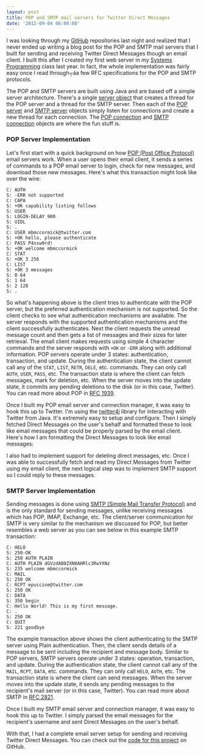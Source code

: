```yaml
---
layout: post
title: POP and SMTP mail servers for Twitter Direct Messages
date: '2012-09-04 06:00:00'
---
```


I was looking through my [GitHub](https://github.com/mbmccormick) repositories last night and realized that I never ended up writing a blog post for the POP and SMTP mail servers that I built for sending and receiving Twitter Direct Messages though an email client. I built this after I created my first web server in my [Systems Programming](http://www.cs.purdue.edu/homes/cs252/) class last year. In fact, the whole implementation was fairly easy once I read through┬áa few RFC specifications for the POP and SMTP protocols.

The POP and SMTP servers are built using Java and are based off a simple server architecture. There's a single [server object](https://github.com/mbmccormick/twitter-dm-server/blob/master/Server.java) that creates a thread for the POP server and a thread for the SMTP server. Then each of the [POP server](https://github.com/mbmccormick/twitter-dm-server/blob/master/POPServer.java) and [SMTP server](https://github.com/mbmccormick/twitter-dm-server/blob/master/SMTPServer.java) objects simply listen for connections and create a new thread for each connection. The [POP connection](https://github.com/mbmccormick/twitter-dm-server/blob/master/POPServerConnection.java) and [SMTP connection](https://github.com/mbmccormick/twitter-dm-server/blob/master/SMTPServerConnection.java) objects are where the fun stuff is.

### POP Server Implementation

Let's first start with a quick background on how [POP (Post Office Protocol)](http://en.wikipedia.org/wiki/Post_Office_Protocol) email servers work. When a user opens their email client, it sends a series of commands to a POP email server to login, check for new messages, and download those new messages. Here's what this transaction might look like over the wire:

```
C: AUTH
S: -ERR not supported
C: CAPA
S: +OK capability listing follows
S: USER
S: LOGIN-DELAY 900
S: UIDL
S: .
C: USER mbmccormick@twitter.com
S: +OK hello, please authenticate
C: PASS P4ssw0rd!
S: +OK welcome mbmccormick
C: STAT
S: +OK 3 256
C: LIST
S: +OK 3 messages
S: 0 64
S: 1 64
S: 2 128
S: .
```

So what's happening above is the client tries to authenticate with the POP server, but the preferred authentication mechanism is not supported. So the client checks to see what authentication mechanisms are available. The server responds with the supported authentication mechanisms and the client successfully authenticates. Next the client requests the unread message count and then gets a list of messages and their sizes for later retrieval. The email client makes requests using simple 4 character commands and the server responds with `+OK` or `-ERR` along with additional information. POP servers operate under 3 states: authentication, transaction, and update. During the authentication state, the client cannot call any of the `STAT`, `LIST`, `RETR`, `DELE`, etc. commands. They can only call `AUTH`, `USER`, `PASS`, etc. The transaction state is where the client can fetch messages, mark for deletion, etc. When the server moves into the update state, it commits any pending deletions to the disk (or in this case, Twitter). You can read more about POP in [RFC 1939](http://www.ietf.org/rfc/rfc1939.txt).

Once I built my POP email server and connection manager, it was easy to hook this up to Twitter. I'm using the [twitter4j](http://twitter4j.org/en/index.html) library for interacting with Twitter from Java. It's extremely easy to setup and configure. Then I simply fetched Direct Messages on the user's behalf and formatted these to look like email messages that could be properly parsed by the email client. Here's how I am formatting the Direct Messages to look like email messages:

<script src="https://gist.github.com/mbmccormick/3621333.js"></script>

I also had to implement support for deleting direct messages, etc. Once I was able to successfully fetch and read my Direct Messages from Twitter using my email client, the next logical step was to implement SMTP support so I could reply to these messages.

### SMTP Server Implementation

Sending messages is done using [SMTP (Simple Mail Transfer Protocol)](http://en.wikipedia.org/wiki/Simple_Mail_Transfer_Protocol) and is the only standard for sending messages, unlike receiving messages which has POP, IMAP, Exchange, etc. The client/server communication for SMTP is very similar to the mechanism we discussed for POP, but better resembles a web server as you can see below in this example SMTP transaction:

```
C: HELO
S: 250-OK
S: 250 AUTH PLAIN
C: AUTH PLAIN dGVzdAB0ZXN0AHRlc3RwYXNz
S: 235 welcome mbmccormick
C: MAIL
S: 250 OK
C: RCPT epuccine@twitter.com
S: 250 OK
C: DATA
S: 350 begin
C: Hello World! This is my first message.
C: .
S: 250 OK
C: QUIT
S: 221 goodbye
```

The example transaction above shows the client authenticating to the SMTP server using Plain authentication. Then, the client sends details of a message to be sent including the recipient and message body. Similar to POP servers, SMTP servers operate under 3 states: operation, transaction, and update. During the authentication state, the client cannot call any of the `MAIL`, `RCPT`, `DATA`, etc. commands. They can only call `HELO`, `AUTH`, etc. The transaction state is where the client can send messages. When the server moves into the update state, it sends any pending messages to the recipient's mail server (or in this case, Twitter). You can read more about SMTP in [RFC 2821](http://www.ietf.org/rfc/rfc2821.txt).

Once I built my SMTP email server and connection manager, it was easy to hook this up to Twitter. I simply parsed the email messages for the recipient's username and sent Direct Messages on the user's behalf.

With that, I had a complete email server setup for sending and receiving Twitter Direct Messages. You can check out the [code for this project](https://github.com/mbmccormick/twitter-dm-server) on GitHub.
